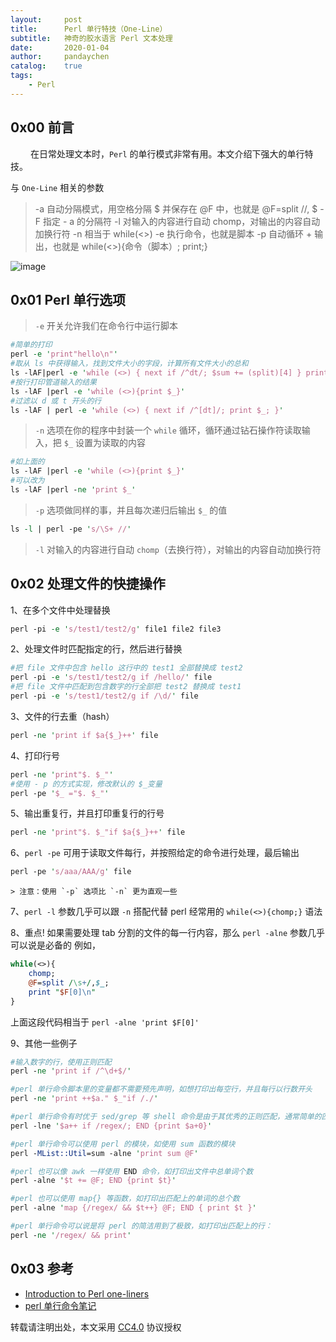 ```yaml
---
layout:     post
title:      Perl 单行特技（One-Line）
subtitle:   神奇的胶水语言 Perl 文本处理
date:       2020-01-04
author:     pandaychen
catalog:    true
tags:
    - Perl
---
```


##  0x00 前言
&emsp;&emsp; 在日常处理文本时，`Perl` 的单行模式非常有用。本文介绍下强大的单行特技。

与 `One-Line` 相关的参数
>   -a 自动分隔模式，用空格分隔 $ 并保存在 @F 中，也就是 @F=split //, $
>   -F 指定 - a 的分隔符
>   -l 对输入的内容进行自动 chomp，对输出的内容自动加换行符
>   -n 相当于 while(<>)
>   -e 执行命令，也就是脚本
>   -p 自动循环 + 输出，也就是 while(<>){命令（脚本）; print;}

![image](https://s2.ax1x.com/2020/01/17/lzsUsJ.png)

## 0x01	Perl 单行选项
> `-e` 开关允许我们在命令行中运行脚本

```perl
#简单的打印
perl -e 'print"hello\n"'
#取从 ls 中获得输入，找到文件大小的字段，计算所有文件大小的总和
ls -lAF|perl -e 'while (<>) { next if /^dt/; $sum += (split)[4] } print"$sum\n"'
#按行打印管道输入的结果
ls -lAF |perl -e 'while (<>){print $_}'
#过滤以 d 或 t 开头的行
ls -lAF | perl -e 'while (<>) { next if /^[dt]/; print $_; }'
```

> `-n` 选项在你的程序中封装一个 `while` 循环，循环通过钻石操作符读取输入，把 `$_` 设置为读取的内容

```perl
#如上面的
ls -lAF |perl -e 'while (<>){print $_}'
#可以改为
ls -lAF |perl -ne 'print $_'
```

> `-p` 选项做同样的事，并且每次递归后输出 `$_` 的值

```perl
ls -l | perl -pe 's/\S+ //'
```

> `-l` 对输入的内容进行自动 `chomp`（去换行符），对输出的内容自动加换行符

##  0x02    处理文件的快捷操作

1、在多个文件中处理替换
```perl
perl -pi -e 's/test1/test2/g' file1 file2 file3
```
2、处理文件时匹配指定的行，然后进行替换
```perl
#把 file 文件中包含 hello 这行中的 test1 全部替换成 test2
perl -pi -e 's/test1/test2/g if /hello/' file
#把 file 文件中匹配到包含数字的行全部把 test2 替换成 test1
perl -pi -e 's/test1/test2/g if /\d/' file
```
3、文件的行去重（hash）
```perl
perl -ne 'print if $a{$_}++' file
```
4、打印行号
```perl
perl -ne 'print"$. $_"'
#使用 - p 的方式实现，修改默认的 $_变量
perl -pe '$_ ="$. $_"'
```

5、输出重复行，并且打印重复行的行号
```perl
perl -ne 'print"$. $_"if $a{$_}++' file
```

6、`perl -pe` 可用于读取文件每行，并按照给定的命令进行处理，最后输出
```perl
perl -pe 's/aaa/AAA/g' file
```
	> 注意：使用 `-p` 选项比 `-n` 更为直观一些

7、`perl -l` 参数几乎可以跟 `-n` 搭配代替 perl 经常用的 `while(<>){chomp;}` 语法

8、重点! 如果需要处理 tab 分割的文件的每一行内容，那么 `perl -alne` 参数几乎可以说是必备的
例如，
```perl
while(<>){
	chomp;
	@F=split /\s+/,$_;
	print "$F[0]\n"
}
```
上面这段代码相当于 `perl -alne 'print $F[0]'`<br>

9、其他一些例子
```perl
#输入数字的行，使用正则匹配
perl -ne 'print if /^\d+$/'

#perl 单行命令脚本里的变量都不需要预先声明，如想打印出每空行，并且每行以行数开头
perl -ne 'print ++$a." $_"if /./'

#perl 单行命令有时优于 sed/grep 等 shell 命令是由于其优秀的正则匹配，通常简单的匹配可以如：匹配上的行号，模仿 grep -c 的功能
perl -lne '$a++ if /regex/; END {print $a+0}'

#perl 单行命令可以使用 perl 的模块，如使用 sum 函数的模块
perl -MList::Util=sum -alne 'print sum @F'

#perl 也可以像 awk 一样使用 END 命令，如打印出文件中总单词个数
perl -alne '$t += @F; END {print $t}'

#perl 也可以使用 map{} 等函数，如打印出匹配上的单词的总个数
perl -alne 'map {/regex/ && $t++} @F; END { print $t }'

#perl 单行命令可以说是将 perl 的简洁用到了极致，如打印出匹配上的行：
perl -ne '/regex/ && print'
```

## 0x03	参考
-  [Introduction to Perl one-liners](https://catonmat.net/introduction-to-perl-one-liners)
-  [perl 单行命令笔记](http://xiaoxuenotes.com/blog/2013/06/26/perl-oneline-command.html)

转载请注明出处，本文采用 [CC4.0](http://creativecommons.org/licenses/by-nc-nd/4.0/) 协议授权